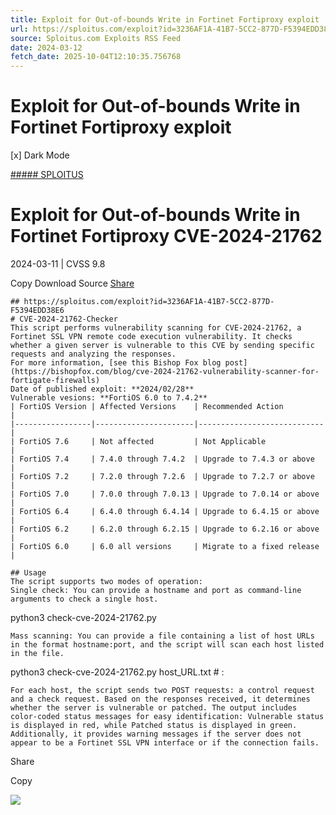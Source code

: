```yaml
---
title: Exploit for Out-of-bounds Write in Fortinet Fortiproxy exploit
url: https://sploitus.com/exploit?id=3236AF1A-41B7-5CC2-877D-F5394EDD38E6&utm_source=rss&utm_medium=rss
source: Sploitus.com Exploits RSS Feed
date: 2024-03-12
fetch_date: 2025-10-04T12:10:35.756768
---
```


# Exploit for Out-of-bounds Write in Fortinet Fortiproxy exploit

[x]
Dark Mode

[##### SPLOITUS](/)

# Exploit for Out-of-bounds Write in Fortinet Fortiproxy CVE-2024-21762

2024-03-11 | CVSS 9.8

Copy
Download
Source
[Share](#share-url)

```
## https://sploitus.com/exploit?id=3236AF1A-41B7-5CC2-877D-F5394EDD38E6
# CVE-2024-21762-Checker
This script performs vulnerability scanning for CVE-2024-21762, a Fortinet SSL VPN remote code execution vulnerability. It checks whether a given server is vulnerable to this CVE by sending specific requests and analyzing the responses.
For more information, [see this Bishop Fox blog post](https://bishopfox.com/blog/cve-2024-21762-vulnerability-scanner-for-fortigate-firewalls)
Date of published exploit: **2024/02/28**
Vulnerable vesions: **FortiOS 6.0 to 7.4.2**
| FortiOS Version | Affected Versions    | Recommended Action         |
|-----------------|----------------------|----------------------------|
| FortiOS 7.6     | Not affected         | Not Applicable             |
| FortiOS 7.4     | 7.4.0 through 7.4.2  | Upgrade to 7.4.3 or above  |
| FortiOS 7.2     | 7.2.0 through 7.2.6  | Upgrade to 7.2.7 or above  |
| FortiOS 7.0     | 7.0.0 through 7.0.13 | Upgrade to 7.0.14 or above |
| FortiOS 6.4     | 6.4.0 through 6.4.14 | Upgrade to 6.4.15 or above |
| FortiOS 6.2     | 6.2.0 through 6.2.15 | Upgrade to 6.2.16 or above |
| FortiOS 6.0     | 6.0 all versions     | Migrate to a fixed release |

## Usage
The script supports two modes of operation:
Single check: You can provide a hostname and port as command-line arguments to check a single host.
```
python3 check-cve-2024-21762.py
```
Mass scanning: You can provide a file containing a list of host URLs in the format hostname:port, and the script will scan each host listed in the file.
```
python3 check-cve-2024-21762.py host_URL.txt # :
```
For each host, the script sends two POST requests: a control request and a check request. Based on the responses received, it determines whether the server is vulnerable or patched. The output includes color-coded status messages for easy identification: Vulnerable status is displayed in red, while Patched status is displayed in green. Additionally, it provides warning messages if the server does not appear to be a Fortinet SSL VPN interface or if the connection fails.
```

Share

Copy

![](https://mc.yandex.ru/watch/54912310)